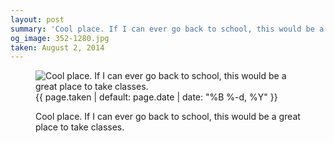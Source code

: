 ```yaml
---
layout: post
summary: 'Cool place. If I can ever go back to school, this would be a great place to take classes.'
og_image: 352-1280.jpg
taken: August 2, 2014
---
```


<figure class="post">
 <img alt="Cool place. If I can ever go back to school, this would be a great place to take classes." sizes="(min-width: 700px) 50vw, calc(100vw - 2rem)" src="{{ site.assets_url }}/352-640.jpg" srcset="{{ site.assets_url }}/352-1280.jpg 1280w, {{ site.assets_url }}/352-960.jpg 960w, {{ site.assets_url }}/352-640.jpg 640w, {{ site.assets_url }}/352-320.jpg 320w"/>
 <figcaption>
  <time>
   {{ page.taken | default: page.date | date: "%B %-d, %Y" }}
  </time>
  <p>
   Cool place. If I can ever go back to school, this would be a great place to take classes.
  </p>
 </figcaption>
</figure>
